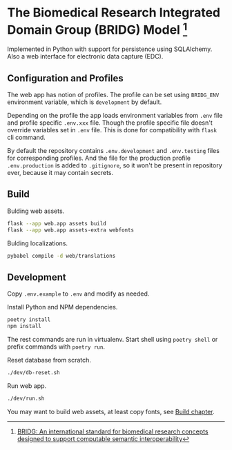 # The Biomedical Research Integrated Domain Group (BRIDG) Model [^1]

Implemented in Python with support for persistence using SQLAlchemy.
Also a web interface for electronic data capture (EDC).

## Configuration and Profiles

The web app has notion of profiles.
The profile can be set using `BRIDG_ENV` environment variable,
which is `development` by default.

Depending on the profile the app loads environment variables from `.env` file and profile specific `.env.xxx` file.
Though the profile specific file doesn't override variables set in `.env` file.
This is done for compatibility with `flask` cli command.

By default the repository contains `.env.development` and `.env.testing` files for corresponding profiles.
And the file for the production profile `.env.production` is added to `.gitignore`, so it won't be present in repository ever, because it may contain secrets.

## Build

Bulding web assets.

```sh
flask --app web.app assets build
flask --app web.app assets-extra webfonts
```

Bulding localizations.

```sh
pybabel compile -d web/translations
```

## Development

Copy `.env.example` to `.env` and modify as needed.

Install Python and NPM dependencies.

```sh
poetry install
npm install
```

The rest commands are run in virtualenv.
Start shell using `poetry shell` or prefix commands with `poetry run`.

Reset database from scratch.

```sh
./dev/db-reset.sh
```

Run web app.

```sh
./dev/run.sh
```

You may want to build web assets, at least copy fonts, see [Build chapter](#build).

[^1]: [BRIDG: An international standard for biomedical research concepts designed to support computable semantic interoperability](https://bridgmodel.nci.nih.gov)
